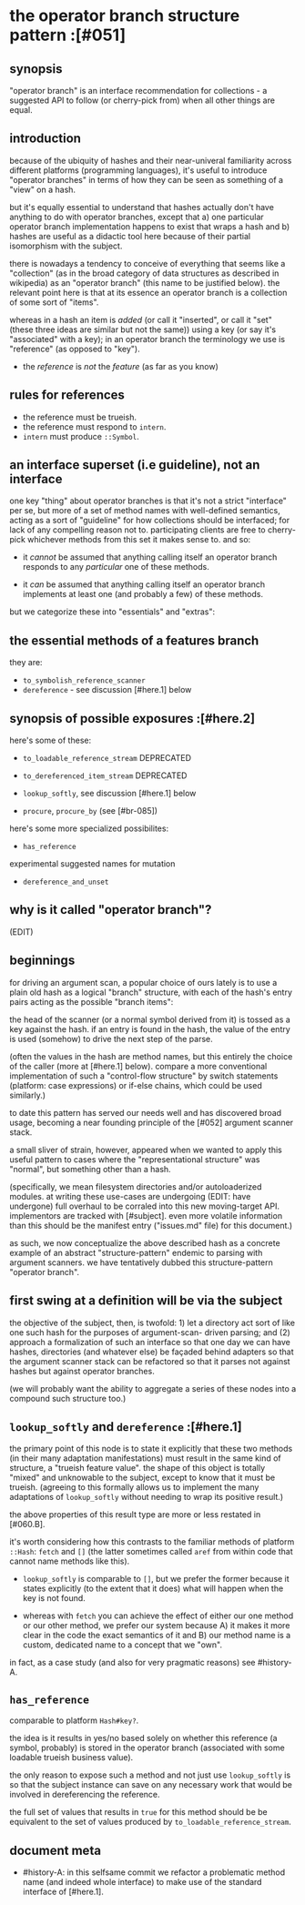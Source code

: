 # the operator branch structure pattern :[#051]

## synopsis

"operator branch" is an interface recommendation for collections -
a suggested API to follow (or cherry-pick from) when all other things
are equal.




## introduction

because of the ubiquity of hashes and their near-univeral familiarity
across different platforms (programming languages), it's useful to
introduce "operator branches" in terms of how they can be seen as
something of a "view" on a hash.

but it's equally essential to understand that hashes actually don't
have anything to do with operator branches, except that a) one particular
operator branch implementation happens to exist that wraps a hash and
b) hashes are useful as a didactic tool here because of their partial
isomorphism with the subject.

there is nowadays a tendency to conceive of everything that seems like
a "collection" (as in the broad category of data structures as described
in wikipedia) as an "operator branch" (this name to be justified below).
the relevant point here is that at its essence an operator branch is a
collection of some sort of "items".

whereas in a hash an item is *added* (or call it "inserted", or call it
"set" (these three ideas are similar but not the same)) using a key (or
say it's "associated" with a key); in an operator branch the terminology
we use is "reference" (as opposed to "key").

  - the *reference* is *not* the *feature* (as far as you know)




## rules for references

  - the reference must be trueish.
  - the reference must respond to `intern`.
  - `intern` must produce `::Symbol`.




## an interface superset (i.e guideline), not an interface

one key "thing" about operator branches is that it's not a strict
"interface" per se, but more of a set of method names with well-defined
semantics, acting as a sort of "guideline" for how collections should
be interfaced; for lack of any compelling reason not to. participating
clients are free to cherry-pick whichever methods from this set it makes
sense to. and so:

  - it *cannot* be assumed that anything calling itself an operator branch
    responds to any *particular* one of these methods.

  - it *can* be assumed that anything calling itself an operator branch
    implements at least one (and probably a few) of these methods.

but we categorize these into "essentials" and "extras":




## the essential methods of a features branch

they are:

  - `to_symbolish_reference_scanner`
  - `dereference` - see discussion [#here.1] below





## synopsis of possible exposures  :[#here.2]

here's some of these:

  - `to_loadable_reference_stream`
     DEPRECATED

  - `to_dereferenced_item_stream`
     DEPRECATED

  - `lookup_softly`, see discussion [#here.1] below

  - `procure`, `procure_by` (see [#br-085])

here's some more specialized possibilites:

  - `has_reference`

experimental suggested names for mutation

  - `dereference_and_unset`





## why is it called "operator branch"?

(EDIT)




## beginnings

for driving an argument scan, a popular choice of ours lately is
to use a plain old hash as a logical "branch" structure, with each
of the hash's entry pairs acting as the possible "branch items":

the head of the scanner (or a normal symbol derived from it) is
tossed as a key against the hash. if an entry is found in the hash,
the value of the entry is used (somehow) to drive the next step of
the parse.

(often the values in the hash are method names, but this entirely
the choice of the caller (more at [#here.1] below). compare a more conventional implementation
of such a "control-flow structure" by switch statements (platform:
case expressions) or if-else chains, which could be used similarly.)

to date this pattern has served our needs well and has discovered
broad usage, becoming a near founding principle of the [#052]
argument scanner stack.

a small sliver of strain, however, appeared when we wanted to apply
this useful pattern to cases where the "representational structure"
was "normal", but something other than a hash.

(specifically, we mean filesystem directories and/or autoloaderized
modules. at writing these use-cases are undergoing (EDIT: have undergone) full overhaul to
be corraled into this new moving-target API. implementors are tracked
with [#subject]. even more volatile information than this should be
the manifest entry ("issues.md" file) for this document.)

as such, we now conceptualize the above described hash as a concrete
example of an abstract "structure-pattern" endemic to parsing with
argument scanners. we have tentatively dubbed this structure-pattern
"operator branch".




## first swing at a definition will be via the subject

the objective of the subject, then, is twofold: 1) let a directory
act sort of like one such hash for the purposes of argument-scan-
driven parsing; and (2) approach a formalization of such an
interface so that one day we can have hashes, directories (and
whatever else) be façaded behind adapters so that the argument
scanner stack can be refactored so that it parses not against
hashes but against operator branches.

(we will probably want the ability to aggregate a series of these
nodes into a compound such structure too.)




## `lookup_softly` and `dereference` :[#here.1]

the primary point of this node is to state it explicitly that these two
methods (in their many adaptation manifestations) must result in the same
kind of structure, a "trueish feature value". the shape of this object is
totally "mixed" and unknowable to the subject, except to know that it
must be trueish. (agreeing to this formally allows us to implement the
many adaptations of `lookup_softly` without needing to wrap its positive
result.)

the above properties of this result type are more or less restated in [#060.B].

it's worth considering how this contrasts to the familiar methods of
platform `::Hash`: `fetch` and `[]` (the latter sometimes called `aref`
from within code that cannot name methods like this).

  - `lookup_softly` is comparable to `[]`, but we prefer the former
    because it states explicitly (to the extent that it does) what will
    happen when the key is not found.

  - whereas with `fetch` you can achieve the effect of either our
    one method or our other method, we prefer our system because A)
    it makes it more clear in the code the exact semantics of it
    and B) our method name is a custom, dedicated name to a concept
    that we "own".

in fact, as a case study (and also for very pragmatic reasons) see
 #history-A.




## `has_reference`

comparable to platform `Hash#key?`.

the idea is it results in yes/no based solely on whether this reference
(a symbol, probably) is stored in the operator branch (associated with
some loadable trueish business value).

the only reason to expose such a method and not just use `lookup_softly`
is so that the subject instance can save on any necessary work that would
be involved in dereferencing the reference.

the full set of values that results in `true` for this method should be
be equivalent to the set of values produced by `to_loadable_reference_stream`.




## document meta

  - #history-A: in this selfsame commit we refactor a problematic method
    name (and indeed whole interface) to make use of the standard interface
    of [#here.1].
